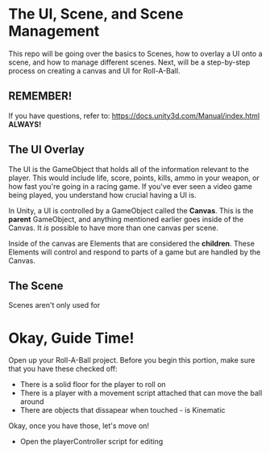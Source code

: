 # The UI, Scene, and Scene Management

This repo will be going over the basics to Scenes, how to overlay a UI onto a scene, and how to manage different scenes.  Next, will be a step-by-step process on creating a canvas and UI for Roll-A-Ball.

## REMEMBER!

If you have questions, refer to: https://docs.unity3d.com/Manual/index.html **ALWAYS!**

## The UI Overlay

The UI is the GameObject that holds all of the information relevant to the player.  This would include life, score, points, kills, ammo in your weapon, or how fast you're going in a racing game.  If you've ever seen a video game being played, you understand how crucial having a UI is. 

In Unity, a UI is controlled by a GameObject called the **Canvas**.  This is the **parent** GameObject, and anything mentioned earlier goes inside of the Canvas.  It *is* possible to have more than one canvas per scene.

Inside of the canvas are Elements that are considered the **children**.  These Elements will control and respond to parts of a game but are handled by the Canvas.  

## The Scene

Scenes aren't only used for 

# Okay, Guide Time!

Open up your Roll-A-Ball project.  Before you begin this portion, make sure that you have these checked off:
- There is a solid floor for the player to roll on
- There is a player with a movement script attached that can move the ball around
- There are objects that dissapear when touched - is Kinematic

Okay, once you have those, let's move on!

- Open the playerController script for editing
